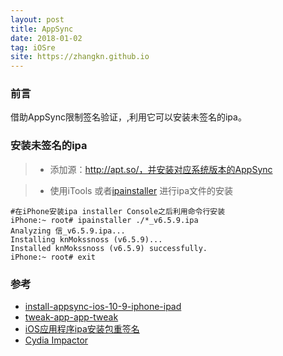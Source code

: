 ```yaml
---
layout: post
title: AppSync
date: 2018-01-02
tag: iOSre
site: https://zhangkn.github.io
---
```



### 前言

借助AppSync限制签名验证，,利用它可以安装未签名的ipa。


### 安装未签名的ipa

>*  添加源：http://apt.so/，并安装对应系统版本的AppSync

>* 使用iTools 或者[ipainstaller](https://github.com/autopear/ipainstaller) 进行ipa文件的安装
```
#在iPhone安装ipa installer Console之后利用命令行安装
iPhone:~ root# ipainstaller ./*_v6.5.9.ipa
Analyzing 信_v6.5.9.ipa...
Installing knMokssnoss (v6.5.9)...
Installed knMokssnoss (v6.5.9) successfully.
iPhone:~ root# exit
```






### 参考

- [install-appsync-ios-10-9-iphone-ipad](http://cydiatech.com/install-appsync-ios-10-9-iphone-ipad/)
- [tweak-app-app-tweak](http://iosre.com/t/tweak-app-app-tweak/438)
- [iOS应用程序ipa安装包重签名](http://blog.devzeng.com/blog/ios-ipa-recodesign.html)
- [Cydia Impactor](http://www.cydiaimpactor.com/)
